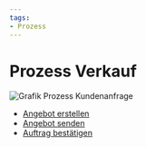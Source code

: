 ```yaml
---
tags:
- Prozess
---
```

# Prozess Verkauf

![Grafik Prozess Kundenanfrage](assets/Prozess%20Kundenanfrage.svg)

- [Angebot erstellen](Verkäufe.md#Angebot%20erstellen)
- [Angebot senden](Verkäufe.md#Angebot%20senden)
- [Auftrag bestätigen](Verkäufe.md#Auftrag%20bestätigen)